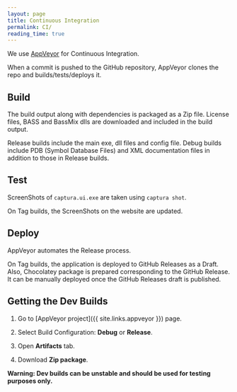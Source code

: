 ```yaml
---
layout: page
title: Continuous Integration
permalink: CI/
reading_time: true
---
```


We use [AppVeyor](https://ci.appveyor.com) for Continuous Integration.

When a commit is pushed to the GitHub repository, AppVeyor clones the repo and builds/tests/deploys it.

## Build
The build output along with dependencies is packaged as a Zip file.
License files, BASS and BassMix dlls are downloaded and included in the build output.

Release builds include the main exe, dll files and config file.
Debug builds include PDB (Symbol Database Files) and XML documentation files in addition to those in Release builds.

## Test
ScreenShots of `captura.ui.exe` are taken using `captura shot`.

On Tag builds, the ScreenShots on the website are updated.

## Deploy
AppVeyor automates the Release process.

On Tag builds, the application is deployed to GitHub Releases as a Draft.
Also, Chocolatey package is prepared corresponding to the GitHub Release.
It can be manually deployed once the GitHub Releases draft is published.

## Getting the Dev Builds
1. Go to [AppVeyor project]({{ site.links.appveyor }}) page.

2. Select Build Configuration: **Debug** or **Release**.

3. Open **Artifacts** tab.

4. Download **Zip package**.

**Warning: Dev builds can be unstable and should be used for testing purposes only.**
